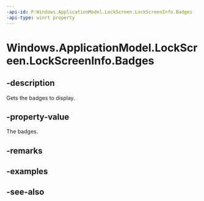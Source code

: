 ```yaml
---
-api-id: P:Windows.ApplicationModel.LockScreen.LockScreenInfo.Badges
-api-type: winrt property
---
```


<!-- Property syntax
public Windows.Foundation.Collections.IVectorView<Windows.ApplicationModel.LockScreen.LockScreenBadge> Badges { get; }
-->

# Windows.ApplicationModel.LockScreen.LockScreenInfo.Badges

## -description
Gets the badges to display.

## -property-value
The badges.

## -remarks

## -examples

## -see-also
